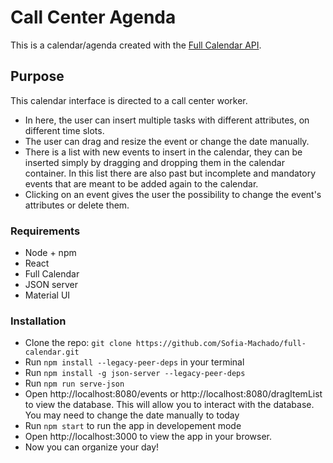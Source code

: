 # Call Center Agenda

This is a calendar/agenda created with the [Full Calendar API](https://fullcalendar.io/).

## Purpose

This calendar interface is directed to a call center worker.
- In here, the user can insert multiple tasks with different attributes, on different time slots.
- The user can drag and resize the event or change the date manually.
- There is a list with new events to insert in the calendar, they can be inserted simply by dragging and dropping them in the calendar container. In this list there are also past but incomplete and mandatory events that are meant to be added again to the calendar.
- Clicking on an event gives the user the possibility to change the event's attributes or delete them.

### Requirements

- Node + npm
- React
- Full Calendar
- JSON server
- Material UI

### Installation

- Clone the repo: `git clone https://github.com/Sofia-Machado/full-calendar.git`
- Run `npm install --legacy-peer-deps` in your terminal
- Run `npm install -g json-server --legacy-peer-deps`
- Run `npm run serve-json`
- Open http://localhost:8080/events or http://localhost:8080/dragItemList to view the database. This will allow you to interact with the database. You may need to change the date manually to today
- Run `npm start` to run the app in developement mode
- Open http://localhost:3000 to view the app in your browser.
- Now you can organize your day!
